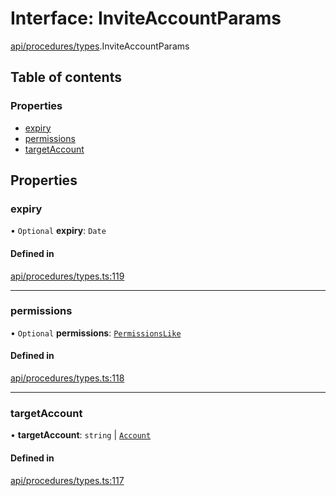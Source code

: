 # Interface: InviteAccountParams

[api/procedures/types](../wiki/api.procedures.types).InviteAccountParams

## Table of contents

### Properties

- [expiry](../wiki/api.procedures.types.InviteAccountParams#expiry)
- [permissions](../wiki/api.procedures.types.InviteAccountParams#permissions)
- [targetAccount](../wiki/api.procedures.types.InviteAccountParams#targetaccount)

## Properties

### expiry

• `Optional` **expiry**: `Date`

#### Defined in

[api/procedures/types.ts:119](https://github.com/PolymathNetwork/polymesh-sdk/blob/299ce247/src/api/procedures/types.ts#L119)

___

### permissions

• `Optional` **permissions**: [`PermissionsLike`](../wiki/types#permissionslike)

#### Defined in

[api/procedures/types.ts:118](https://github.com/PolymathNetwork/polymesh-sdk/blob/299ce247/src/api/procedures/types.ts#L118)

___

### targetAccount

• **targetAccount**: `string` \| [`Account`](../wiki/api.entities.Account.Account)

#### Defined in

[api/procedures/types.ts:117](https://github.com/PolymathNetwork/polymesh-sdk/blob/299ce247/src/api/procedures/types.ts#L117)

